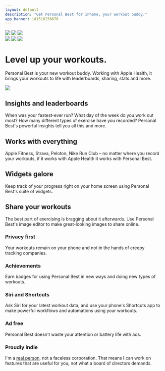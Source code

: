 ```yaml
---
layout: default
description: "Get Personal Best for iPhone, your workout buddy."
app_banner: id1510256676
---
```


<div class="hero light-mode-only">
    <img src="/assets/hero-left.png" class="hero-left">
    <img src="/assets/hero-centre.png" class="hero-centre">
    <img src="/assets/hero-right.png" class="hero-right">
</div>

<div class="hero dark-mode-only">
    <img src="/assets/hero-left-dark.png" class="hero-left">
    <img src="/assets/hero-centre-dark.png" class="hero-centre">
    <img src="/assets/hero-right-dark.png" class="hero-right">
</div>

<h1>Level up your workouts.</h1>

<p>
    Personal Best is your new workout buddy. Working with Apple Health, it brings your workouts to life with leaderboards, sharing, stats and more.
</p>

<a class="app-store-badge" href="https://apps.apple.com/gb/app/personal-best-workouts/id1510256676">
  <img src="/assets/download-on-the-app-store.svg">
</a>

<section>
    <h2>Insights and leaderboards</h2>
    <p>
        When was your fastest-ever run? What day of the week do you work out most? How many different types of exercise have you recorded? Personal Best's powerful insights tell you all this and more.
    </p>
</section>

<section>
    <h2>Works with everything</h2>
    <p>
        Apple Fitness, Strava, Peloton, Nike Run Club – no matter where you record your workouts, if it works with Apple Health it works with Personal Best.
    </p>
</section>

<section>
    <h2>Widgets galore</h2>
    <p>
        Keep track of your progress right on your home screen using Personal Best's suite of widgets.
    </p>
</section>

<section>
    <h2>Share your workouts</h2>
    <p>
        The best part of exercising is bragging about it afterwards. Use Personal Best's image editor to make great-looking images to share online.
    </p>
</section>

<section class="extra-features">
    <div class="feature">
        <h3>Privacy first</h3>
        <p>
            Your workouts remain on your phone and not in the hands of creepy tracking companies.
        </p>
    </div>
    <div class="feature">
        <h3>Achievements</h3>
        <p>
            Earn badges for using Personal Best in new ways and doing new types of workouts.
        </p>
    </div>
    <div class="feature">
        <h3>Siri and Shortcuts</h3>
        <p>
            Ask Siri for your latest workout data, and use your phone's
            Shortcuts app to make powerful workflows and automations using your workouts.
        </p>
    </div>
    <div class="feature">
        <h3>Ad free</h3>
        <p>
            Personal Best doesn't waste your attention or battery life with ads.
        </p>
    </div>
    <div class="feature">
        <h3>Proudly indie</h3>
        <p>
            I'm a <a href="https://twitter.com/shauneba">real person</a>, not a faceless corporation. That means I can work on features that are useful for you, not what a board of directors demands.
        </p>
    </div>
</section>